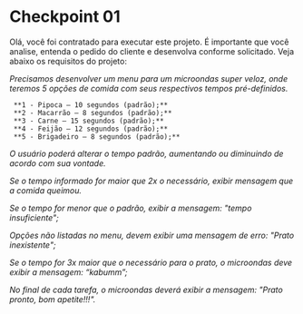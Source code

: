 # Checkpoint 01

Olá, você foi contratado para executar este projeto. 
É importante que você analise, entenda o pedido do cliente e desenvolva conforme solicitado. 
Veja abaixo os requisitos do projeto:

*Precisamos desenvolver um menu para um microondas super veloz, onde teremos 5 opções de comida com seus respectivos tempos pré-definidos.*

     **1 - Pipoca – 10 segundos (padrão);**
     **2 - Macarrão – 8 segundos (padrão);**
     **3 - Carne – 15 segundos (padrão);**
     **4 - Feijão – 12 segundos (padrão);**
     **5 - Brigadeiro – 8 segundos (padrão);**

*O usuário poderá alterar o tempo padrão, aumentando ou diminuindo de acordo com sua vontade.*

*Se o tempo informado for maior que 2x o necessário, exibir mensagem que a comida queimou.*

*Se o tempo for menor que o padrão, exibir a mensagem: "tempo insuficiente";*

*Opções não listadas no menu, devem exibir uma mensagem de erro: "Prato inexistente";*

*Se o tempo for 3x maior que o necessário para o prato, o microondas deve exibir a mensagem: “kabumm”;*

*No final de cada tarefa, o microondas deverá exibir a mensagem: "Prato pronto, bom apetite!!!".*
